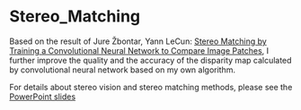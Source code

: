 # Stereo_Matching

Based on the result of Jure Žbontar, Yann LeCun: [Stereo Matching by Training a Convolutional Neural Network to Compare Image Patches](https://arxiv.org/abs/1510.05970), I further improve the quality and the accuracy of the disparity map calculated by convolutional neural network based on my own algorithm.

For details about stereo vision and stereo matching methods, please see the [PowerPoint slides]()
